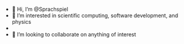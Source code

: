 - 👋 Hi, I’m @Sprachspiel
- 👀 I’m interested in scientific computing, software development, and physics
- 
- 💞️ I’m looking to collaborate on anything of interest


<!---
Sprachspiel/Sprachspiel is a ✨ special ✨ repository because its `README.md` (this file) appears on your GitHub profile.
You can click the Preview link to take a look at your changes.
--->
